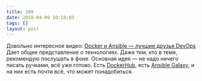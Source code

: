 ```yaml
---
title: 109
date: 2018-04-09 10:10:03
tags: []
layout: post
---
```


Довольно интересное видео:
[Docker и Ansible — лучшие друзья DevOps](https://youtu.be/14sj7HTbqoA)
Дает общее представление о технологиях. Даже тем, кто в теме, рекомендую послушать в фоне. Основная идея — не надо ничего писать ручками, всё уже готово. Есть [DockerHub](https://hub.docker.com/), есть [Ansible Galaxy](https://galaxy.ansible.com/), и на них есть почти всё, что может понадобиться.
